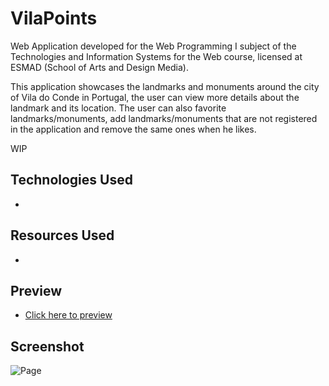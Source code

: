 # VilaPoints

Web Application developed for the Web Programming I subject of the Technologies and Information Systems for the Web course, licensed at ESMAD (School of Arts and Design Media).

This application showcases the landmarks and monuments around the city of Vila do Conde in Portugal, the user can view more details about the landmark and its location. The user can also favorite landmarks/monuments, add landmarks/monuments that are not registered in the application and remove the same ones when he likes.

WIP

## Technologies Used

* 

## Resources Used

* 

## Preview

 * [Click here to preview]()

## Screenshot

![Page]()
